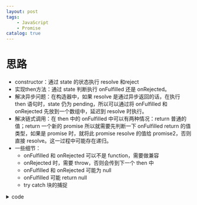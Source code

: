 ```yaml
---
layout: post
tags: 
    - JavaScript
    - Promise
catalog: true
---
```


# 思路
- constructor：通过 state 的状态执行 resolve 和reject
- 实现then方法：通过 state 判断执行 onFulfilled 还是 onRejected。
- 解决异步问题：在构造器中，如果 resolve 是通过异步返回的话，在执行 then 语句时，state 仍为 pending，所以可以通过将 onFulfilled 和 onRejected 先放到一个数组中，延迟到 resolve 时执行。
- 解决链式调用：在 then 中的 onFulfilled 中可以有两种情况：return 普通的值；return 一个新的 promise
所以就需要先判断一下 onFulfilled return 的值类型，如果是 promise 时，就将此 promise resolve 的值给 promise2，否则直接 resolve。这一过程中可能存在递归。
- 一些细节：
    - onFulfilled 和 onRejected 可以不是 function，需要做兼容
    - onRejected 时，需要 throw，否则会传到下一个 then 中
    - onFulfilled 和 onRejected 可能为 null
    - onFulfilled 可能 return null
    - try catch 块的捕捉

<details>
<summary>code</summary>
``` js
class Promise {
    constructor(executor) {
        this.state = 'pending'
        this.value = undefined
        this.reason = undefined

        // 解决异步问题，回调延迟执行
        this.resolveCbs = []
        this.rejectCbs = []
        let resolve = v => {
            if(this.state === 'pending') {
                this.state = 'fulfilled'
                this.value = v
                // console.log('onResolve')

                for(let cb of this.resolveCbs) {
                    cb()
                }
            }
        }
        let reject = e => {
            if(this.state === 'pending') {
                this.state = 'rejected'
                this.reason = e
                // console.log('onReject')

                for(let cb of this.rejectCbs) {
                    cb()
                }
            }
        }

        executor(resolve, reject);
    }

    /**
     * onFulfilled 有两种情况，要分别处理
     *      return v            // 普通值，直接 resolve
     *      return promise      // Promise，递归取得
     * 
     * @param {*} fulfilled 
     * @param {*} rejected 
     */
    then(fulfilled, rejected) {
        function resolvePromise(promise2, x, resolve, reject) {
            if(x && x === promise2) {
                return reject(new Error('循环调用，堆栈溢出'))
            }
            let called = false
            if(x && (typeof x === 'object' || typeof x === 'function')) {
                let then = x.then
                if(typeof then === 'function') {
                    // x 是 promise
                    then.call(x, fulfilled2 => {
                        if(called) return
                        called = true
                        resolvePromise(promise2, fulfilled2, resolve, reject)
                    }, rejected2 => {
                        if(called) return
                        called = true
                        reject(rejected2)
                    })
                }
                else {
                    return resolve(x)
                }
            }
            else {
                // 基本类型，直接 resolve
                return resolve(x)
            }
        }

        var promise2 = new Promise((resolve, reject) => {
            // 同步
            if(this.state === 'fulfilled') {
                let x = fulfilled(this.value)
                resolvePromise(promise2, x, resolve, reject)
            }
            else if(this.state === 'rejected') {
                let x = rejected(this.reason)
                resolvePromise(promise2, x, resolve, reject)
            }
            // 异步，先把函数保存起来，等 resolve, reject 时再执行
            else if(this.state === 'pending') {
                // console.log('onThen: pending')
                this.resolveCbs.push(() => {
                    let x = fulfilled(this.value)
                    resolvePromise(promise2, x, resolve, reject)
                })
                this.rejectCbs.push(() => {
                    let x
                    if(rejected)
                        x = rejected(this.reason)
                    resolvePromise(promise2, x, resolve, reject)
                })
            }
        })
        // return prosmise 解决链式调用
        return promise2
    }
}

let promise = new Promise((resolve, reject) => {
    setTimeout(() => {
        resolve(1)
    }, 0);
    console.log('async')

    // resolve(1)
})
    .then(v => {
        console.log('onThen 1', v)

        // return 普通值
        // return 2
        // return new Promise((resolve, reject) => {
        //     reject(2)
        // })

        // return promise 而且可能是promise嵌套的情况，此时要拿到最内层 promsie resolve 的值
        return new Promise((resolve, reject) => {
            return new Promise((resolve2, reject2) => {
                setTimeout(() => {
                    resolve2(2)
                }, 0);
            })
                .then(v => {
                    resolve(v)
                })
        })
    })
    .then(v => {
        console.log('onThen 2', v)
    })
```
</details>

# 缺点
- then函数的独立作用域：无法访问每个回调函数的作用域（或者其中未返回的的变量）
- 不能取消：在网络延迟的情况下，有时候触发请求时需要取消上一次请求的监听
- 不能传递多值

# 参考
[BAT前端经典面试问题：史上最最最详细的手写Promise教程](https://juejin.im/post/5b2f02cd5188252b937548ab#heading-1)<br>
[Promise/A+](https://promisesaplus.com/)<br>